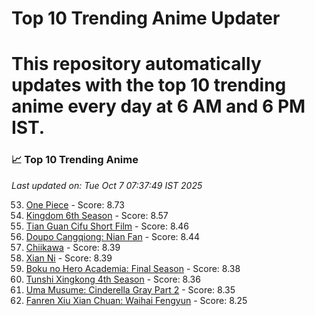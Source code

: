 # Top 10 Trending Anime Updater
# This repository automatically updates with the top 10 trending anime every day at 6 AM and 6 PM IST.

<!-- ANIME_LIST_START -->
### 📈 Top 10 Trending Anime

*Last updated on: Tue Oct  7 07:37:49 IST 2025*

53. [One Piece](https://myanimelist.net/anime/21) - Score: 8.73
112. [Kingdom 6th Season](https://myanimelist.net/anime/61517) - Score: 8.57
168. [Tian Guan Cifu Short Film](https://myanimelist.net/anime/60988) - Score: 8.46
184. [Doupo Cangqiong: Nian Fan](https://myanimelist.net/anime/51039) - Score: 8.44
218. [Chiikawa](https://myanimelist.net/anime/50250) - Score: 8.39
220. [Xian Ni](https://myanimelist.net/anime/55809) - Score: 8.39
217. [Boku no Hero Academia: Final Season](https://myanimelist.net/anime/60098) - Score: 8.38
249. [Tunshi Xingkong 4th Season](https://myanimelist.net/anime/56524) - Score: 8.36
250. [Uma Musume: Cinderella Gray Part 2](https://myanimelist.net/anime/61930) - Score: 8.35
352. [Fanren Xiu Xian Chuan: Waihai Fengyun](https://myanimelist.net/anime/60557) - Score: 8.25

<!-- ANIME_LIST_END -->
